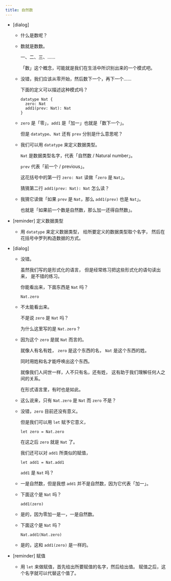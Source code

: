 ```yaml
---
title: 自然数
---
```


- [dialog]

  - 什么是数呢？

  - 数就是数数。

    一、二、三、……

    「数」这个概念，可能就是我们在生活中所识别出来的一个模式吧。

  - 没错，我们应该从零开始，然后数下一个，再下一个……

    下面的定义可以描述这种模式吗？

    ``` cicada
    datatype Nat {
      zero: Nat
      add1(prev: Nat): Nat
    }
    ```

  - `zero` 是「零」，`add1` 是「加一」也就是「数下一个」。

    但是 `datatype`、`Nat` 还有 `prev` 分别是什么意思呢？

  - 我们可以用 `datatype` 来定义数据类型。

    `Nat` 是数据类型名字，代表「自然数 / Natural number」。

    `prev` 代表「前一个 / previous」。

    这花括号中的第一行 `zero: Nat` 读做「`zero` 是 `Nat`」。

    猜猜第二行 `add1(prev: Nat): Nat` 怎么读？

  - 我猜它读做「如果 `prev` 是 `Nat`，那么 `add1(prev)` 也是 `Nat`」。

    也就是「如果前一个数是自然数，那么加一还得自然数」。

- [reminder] 定义数据类型

  - 用 `datatype` 来定义数据类型，
    给所要定义的数据类型取个名字，
    然后在花括号中罗列构造数据的方式。

- [dialog]

  - 没错。

    虽然我们写的是形式化的语言，
    但是经常练习把这些形式化的语句读出来，
    是不错的练习。

    你能看出来，下面东西是 `Nat` 吗？

    ``` cicada
    Nat.zero
    ```

  - 不太能看出来。

    不是说 `zero` 是 `Nat` 吗？

    为什么这里写的是 `Nat.zero` ?

  - 因为这个 `zero` 是就 `Nat` 而言的。

    就像人有名有姓，
    `zero` 是这个东西的名，
    `Nat` 是这个东西的姓。

    同时用姓和名才能呼唤出这个东西。

    就像我们人间世一样，人不只有名，还有姓，
    这有助于我们理解任何人之间的关系。

    在形式语言里，有时也是如此。

  - 这么说来，只有 `Nat.zero` 是 `Nat` 而 `zero` 不是？

  - 没错，`zero` 目前还没有意义。

    但是我们可以用 `let` 赋予它意义，

    ``` cicada
    let zero = Nat.zero
    ```

    在这之后 `zero` 就是 `Nat` 了。

    我们还可以对 `add1` 所类似的赋值，

    ``` cicada
    let add1 = Nat.add1
    ```

    `add1` 是 `Nat` 吗？

  - 一是自然数，但是我想 `add1` 并不是自然数，因为它代表「加一」。

  - 下面这个是 `Nat` 吗？

    ``` cicada
    add1(zero)
    ```

  - 是的，因为零加一是一，一是自然数。

  - 下面这个是 `Nat` 吗？

    ``` cicada
    Nat.add1(Nat.zero)
    ```

  - 是的，这和 `add1(zero)` 是一样的。

- [reminder] 赋值

  - 用 `let` 来做赋值，首先给出所要赋值的名字，然后给出值。
    赋值之后，这个名字就可以代替这个值了。
